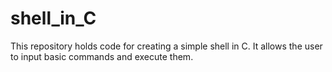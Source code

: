 # shell_in_C
This repository holds code for creating a simple shell in C. It allows the user to input basic commands and execute them.
